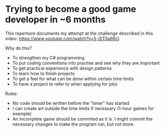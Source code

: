 # Trying to become a good game developer in ~6 months
This repertoire documents my attempt at the challenge described in this video: 
https://www.youtube.com/watch?v=5-iST0a69cI.

Why do this?
- To strengthen my C# programming
- To put coding conventions into practise and see why they are important
- To get practical experience with design patterns
- To learn how to finish projects
- To get a feel for what can be done within certain time limits
- To have a project to refer to when applying for jobs

Rules:
- No code should be written before the "timer" has started
- I can create art outside the time limits if necessary (1-hour games for example)
- An incomplete game should be commited as it is. I might commit the necessary changes to make the program run, but not more.
